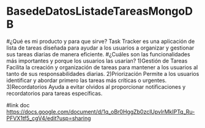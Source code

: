 # BasedeDatosListadeTareasMongoDB
#¿Qué es mi producto y para que sirve? Task Tracker es una aplicación de lista de tareas diseñada para ayudar a los usuarios a organizar y gestionar sus tareas diarias de manera eficiente. #¿Cuáles son las funcionalidades más importantes y porque los usuarios las usarían? 1)Gestión de Tareas Facilita la creación y organización de tareas para mantener a los usuarios al tanto de sus responsabilidades diarias. 2)Priorización Permite a los usuarios identificar y abordar primero las tareas más críticas o urgentes. 3)Recordatorios Ayuda a evitar olvidos al proporcionar notificaciones y recordatorios para tareas específicas.

#link doc https://docs.google.com/document/d/1q_oBr0HggZb0zclUpvlrMkIPTq_Ru-PFVX1tf5_cgV4/edit?usp=sharing
